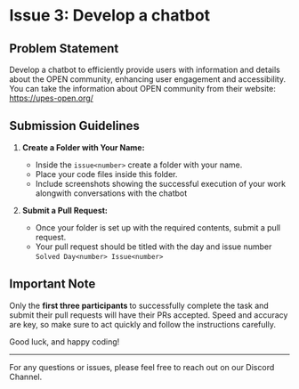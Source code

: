 # Issue 3: Develop a chatbot

## Problem Statement

Develop a chatbot to efficiently provide users with information and details about the OPEN community, enhancing user engagement and accessibility. You can take the information about OPEN community from their website: https://upes-open.org/ 

## Submission Guidelines

1. **Create a Folder with Your Name:**
   - Inside the `issue<number>` create a folder with your name.
   - Place your code files inside this folder.
   - Include screenshots showing the successful execution of your work alongwith conversations with the chatbot

2. **Submit a Pull Request:**
   - Once your folder is set up with the required contents, submit a pull request.
   - Your pull request should be titled with the day and issue number <br>
      `Solved Day<number> Issue<number>`

## Important Note

Only the <b> first three participants </b> to successfully complete the task and submit their pull requests will have their PRs accepted. Speed and accuracy are key, so make sure to act quickly and follow the instructions carefully.

Good luck, and happy coding!

---

For any questions or issues, please feel free to reach out on our Discord Channel.
